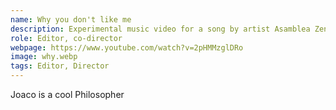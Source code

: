 ```yaml
---
name: Why you don't like me
description: Experimental music video for a song by artist Asamblea Zen
role: Editor, co-director
webpage: https://www.youtube.com/watch?v=2pHMMzglDRo
image: why.webp
tags: Editor, Director
---
```

Joaco is a cool Philosopher

